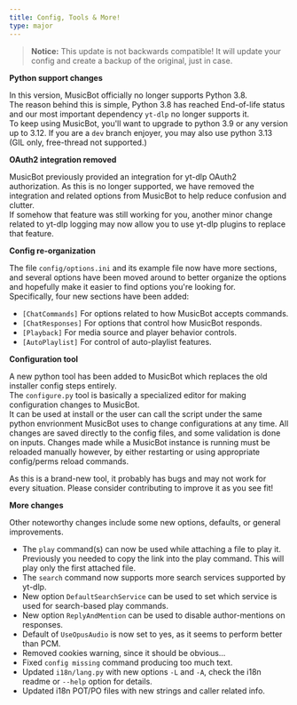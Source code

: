 ```yaml
---
title: Config, Tools & More!
type: major
---
```


> **Notice:** This update is not backwards compatible!  It will update your config and create a backup of the original, just in case.  

**Python support changes**  

In this version, MusicBot officially no longer supports Python 3.8.  
The reason behind this is simple, Python 3.8 has reached End-of-life status and our most important dependency `yt-dlp` no longer supports it.  
To keep using MusicBot, you'll want to upgrade to python 3.9 or any version up to 3.12.  If you are a `dev` branch enjoyer, you may also use python 3.13 (GIL only, free-thread not supported.)  


**OAuth2 integration removed**  

MusicBot previously provided an integration for yt-dlp OAuth2 authorization. 
As this is no longer supported, we have removed the integration and related options 
from MusicBot to help reduce confusion and clutter.  
If somehow that feature was still working for you, another minor change related to 
yt-dlp logging may now allow you to use yt-dlp plugins to replace that feature.


**Config re-organization**  

The file `config/options.ini` and its example file now have more sections, and 
several options have been moved around to better organize the options and hopefully 
make it easier to find options you're looking for.  
Specifically, four new sections have been added:  

 - `[ChatCommands]`  For options related to how MusicBot accepts commands.  
 - `[ChatResponses]`  For options that control how MusicBot responds.  
 - `[Playback]`  For media source and player behavior controls.  
 - `[AutoPlaylist]`  For control of auto-playlist features.  


**Configuration tool**  

A new python tool has been added to MusicBot which replaces the old installer config steps entirely.  
The `configure.py` tool is basically a specialized editor for making configuration changes to MusicBot.  
It can be used at install or the user can call the script under the same python envrionment MusicBot uses to change configurations at any time. 
All changes are saved directly to the config files, and some validation is done on inputs. Changes made while a MusicBot instance is running must be reloaded manually however, by either restarting or using appropriate config/perms reload commands.  

As this is a brand-new tool, it probably has bugs and may not work for every situation. Please consider contributing to improve it as you see fit!  


**More changes**  

Other noteworthy changes include some new options, defaults, or general improvements.  

 - The `play` command(s) can now be used while attaching a file to play it. Previously you needed to copy the link into the play command. This will play only the first attached file.  
 - The `search` command now supports more search services supported by yt-dlp.  
 - New option `DefaultSearchService` can be used to set which service is used for search-based play commands.  
 - New option `ReplyAndMention` can be used to disable author-mentions on responses.  
 - Default of `UseOpusAudio` is now set to yes, as it seems to perform better than PCM.  
 - Removed cookies warning, since it should be obvious...  
 - Fixed `config missing` command producing too much text.  
 - Updated `i18n/lang.py` with new options `-L` and `-A`, check the i18n readme or `--help` option for details.  
 - Updated i18n POT/PO files with new strings and caller related info.  

